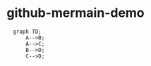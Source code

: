 # github-mermain-demo

```mermaid
  graph TD;
      A-->B;
      A-->C;
      B-->D;
      C-->D;
```
